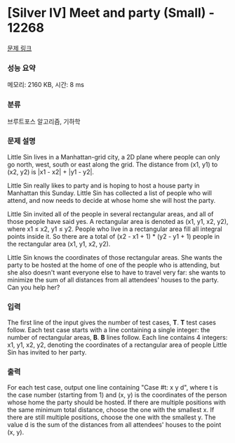 # [Silver IV] Meet and party (Small) - 12268 

[문제 링크](https://www.acmicpc.net/problem/12268) 

### 성능 요약

메모리: 2160 KB, 시간: 8 ms

### 분류

브루트포스 알고리즘, 기하학

### 문제 설명

<p>Little Sin lives in a Manhattan-grid city, a 2D plane where people can only go north, west, south or east along the grid. The distance from (x1, y1) to (x2, y2) is |x1 - x2| + |y1 - y2|.</p>

<p>Little Sin really likes to party and is hoping to host a house party in Manhattan this Sunday. Little Sin has collected a list of people who will attend, and now needs to decide at whose home she will host the party.</p>

<p>Little Sin invited all of the people in several rectangular areas, and all of those people have said yes. A rectangular area is denoted as (x1, y1, x2, y2), where x1 ≤ x2, y1 ≤ y2. People who live in a rectangular area fill all integral points inside it. So there are a total of (x2 - x1 + 1) * (y2 - y1 + 1) people in the rectangular area (x1, y1, x2, y2).</p>

<p>Little Sin knows the coordinates of those rectangular areas. She wants the party to be hosted at the home of one of the people who is attending, but she also doesn't want everyone else to have to travel very far: she wants to minimize the sum of all distances from all attendees' houses to the party. Can you help her?</p>

### 입력 

 <p>The first line of the input gives the number of test cases, <strong>T</strong>. <strong>T</strong> test cases follow. Each test case starts with a line containing a single integer: the number of rectangular areas, <strong>B</strong>. <strong>B</strong> lines follow. Each line contains 4 integers: x1, y1, x2, y2, denoting the coordinates of a rectangular area of people Little Sin has invited to her party.</p>

### 출력 

 <p>For each test case, output one line containing "Case #t: x y d", where t is the case number (starting from 1) and (x, y) is the coordinates of the person whose home the party should be hosted. If there are multiple positions with the same minimum total distance, choose the one with the smallest x. If there are still multiple positions, choose the one with the smallest y. The value d is the sum of the distances from all attendees' houses to the point (x, y).</p>

